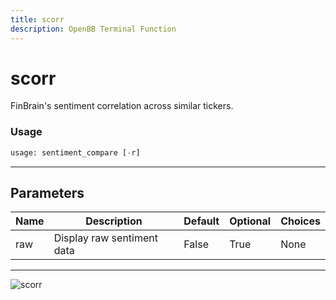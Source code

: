 ```yaml
---
title: scorr
description: OpenBB Terminal Function
---
```


# scorr

FinBrain's sentiment correlation across similar tickers.
### Usage 
```python
usage: sentiment_compare [-r]
```
---
## Parameters
| Name | Description | Default | Optional | Choices |
| ---- | ----------- | ------- | -------- | ------- |
| raw | Display raw sentiment data | False | True | None |
---
![scorr](https://user-images.githubusercontent.com/46355364/154073958-a2d7afd1-2406-46a6-8dc2-fdfd8b8605a4.png)

